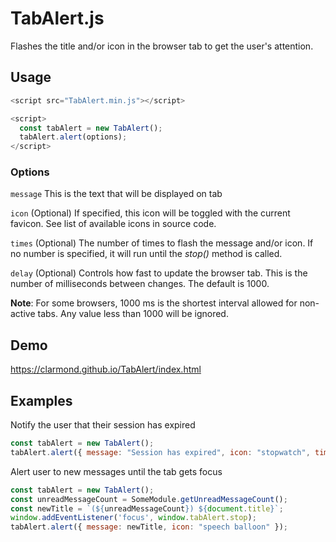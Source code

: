 # TabAlert.js

Flashes the title and/or icon in the browser tab to get the user's attention.

## Usage
```javascript
<script src="TabAlert.min.js"></script>

<script>
  const tabAlert = new TabAlert();
  tabAlert.alert(options);
</script>
```

### Options
`message` This is the text that will be displayed on tab

`icon` (Optional) If specified, this icon will be toggled with the current favicon.
See list of available icons in source code.

`times` (Optional) The number of times to flash the message and/or icon.
If no number is specified, it will run until the _stop()_ method is called.

`delay` (Optional) Controls how fast to update the browser tab.
This is the number of milliseconds between changes.  The default is 1000.

**Note**: For some browsers, 1000 ms is the shortest interval allowed for non-active tabs.
Any value less than 1000 will be ignored.

## Demo

https://clarmond.github.io/TabAlert/index.html

## Examples

Notify the user that their session has expired
```javascript
const tabAlert = new TabAlert();
tabAlert.alert({ message: "Session has expired", icon: "stopwatch", times: 3 });
```

Alert user to new messages until the tab gets focus
```javascript
const tabAlert = new TabAlert();
const unreadMessageCount = SomeModule.getUnreadMessageCount();
const newTitle = `(${unreadMessageCount}) ${document.title}`;
window.addEventListener('focus', window.tabAlert.stop);
tabAlert.alert({ message: newTitle, icon: "speech balloon" });
```
